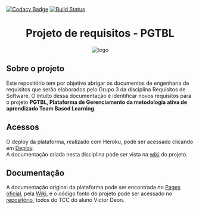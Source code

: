 [![Codacy Badge](https://api.codacy.com/project/badge/Grade/bcbcac621e1847e7af8e61bc202a03c6)](https://www.codacy.com/app/VictorArnaud/PGTBL?utm_source=github.com&amp;utm_medium=referral&amp;utm_content=VictorArnaud/PGTBL&amp;utm_campaign=Badge_Grade)
[![Build Status](https://travis-ci.org/VictorDeon/PGTBL.svg?branch=master)](https://travis-ci.org/VictorDeon/PGTBL)

<div align="center">
 
# Projeto de requisitos - PGTBL

</div>
<div align="center">

![logo](https://user-images.githubusercontent.com/14116020/48957651-17711600-ef41-11e8-9500-59c0c95fb089.png)

</div>

## Sobre o projeto
Este repositório tem por objetivo abrigar os documentos de engenharia de requisitos que serão elaborados pelo Grupo 3 da disciplina Requisitos de Software. O intuito dessa documentação é identificar novos requisitos para o projeto **PGTBL, Plataforma de Gerenciamento da metodologia ativa de aprendizado Team Based Learning**.

## Acessos
O deploy da plataforma, realizado com Heroku, pode ser acessado clicando em [Deploy](http://pgtbl-requisitos.herokuapp.com/).
<br>A documentação criada nesta disciplina pode ser vista na [wiki](https://rafaellajunqueira.github.io/PGTBL/#/) do projeto.

## Documentação

A documentação original da plataforma pode ser encontrada no [Pages oficial](https://victordeon.github.io/PGTBL/), pela [Wiki](https://github.com/VictorDeon/PGTBL/wiki), e o código fonto do projeto pode ser acessado no [repositório](https://github.com/VictorDeon/PGTBL), todos do TCC do aluno Victor Deon.
